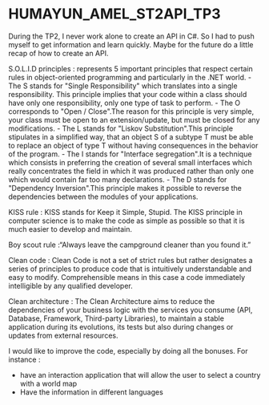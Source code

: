 # HUMAYUN_AMEL_ST2API_TP3

During the TP2, I never work alone to create an API in C#. So I had to push myself to get information and learn quickly. Maybe for the future do a little recap of how to create an API.

S.O.L.I.D principles : represents 5 important principles that respect certain rules in object-oriented programming and particularly in the .NET world. 
	- The S stands for "Single Responsibility" which translates into a single responsibility. This principle implies that your code within a class should have only one responsibility, only one type of task to perform.
	- The O corresponds to "Open / Close".The reason for this principle is very simple, your class must be open to an extension/update, but must be closed for any modifications.
	- The L stands for "Liskov Substitution".This principle stipulates in a simplified way, that an object S of a subtype T must be able to replace an object of type T without having consequences in the behavior of the program.
	- The I stands for "Interface segregation".It is a technique which consists in preferring the creation of several small interfaces which really concentrates the field in which it was produced rather than only one which would contain far too many declarations.
	- The D stands for "Dependency Inversion".This principle makes it possible to reverse the dependencies between the modules of your applications.

KISS rule : KISS stands for Keep it Simple, Stupid. The KISS principle in computer science is to make the code as simple as possible so that it is much easier to develop and maintain.

Boy scout rule :“Always leave the campground cleaner than you found it.”

Clean code : Clean Code is not a set of strict rules but rather designates a series of principles to produce code that is intuitively understandable and easy to modify. Comprehensible means in this case a code immediately intelligible by any qualified developer.

Clean architecture : The Clean Architecture aims to reduce the dependencies of your business logic with the services you consume (API, Database, Framework, Third-party Libraries), to maintain a stable application during its evolutions, its tests but also during changes or updates from external resources.

I would like to improve the code, especially by doing all the bonuses. For instance :
- have an interaction application that will allow the user to select a country with a world map
- Have the information in different languages
